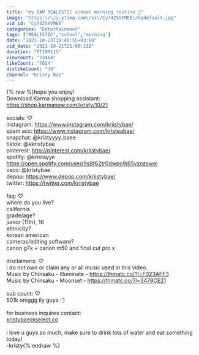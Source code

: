 ```yaml
---
title: "my 6AM REALISTIC school morning routine 🌱"
image: "https:\/\/i.ytimg.com\/vi\/Cy74ZSSYMEE\/hqdefault.jpg"
vid_id: "Cy74ZSSYMEE"
categories: "Entertainment"
tags: ["REALISTIC","school","morning"]
date: "2021-10-23T19:40:55+03:00"
vid_date: "2021-10-21T21:00:13Z"
duration: "PT10M11S"
viewcount: "73464"
likeCount: "7024"
dislikeCount: "38"
channel: "Kristy Bae"
---
```

{% raw %}hope you enjoy!<br />Download Karma shopping assistant: <a rel="nofollow" target="blank" href="https://shop.karmanow.com/kristy/10/21">https://shop.karmanow.com/kristy/10/21</a><br /><br />socials: ♡<br />instagram: <a rel="nofollow" target="blank" href="https://www.instagram.com/kriistybae/">https://www.instagram.com/kriistybae/</a><br />spam acc: <a rel="nofollow" target="blank" href="https://www.instagram.com/kristeabae/">https://www.instagram.com/kristeabae/</a><br />snapchat: @kristyyyy_baee<br />tiktok: @kkristybae<br />pinterest: <a rel="nofollow" target="blank" href="http://pinterest.com/kriistybae/">http://pinterest.com/kriistybae/</a><br />spotify: @kristayye <br /><a rel="nofollow" target="blank" href="https://open.spotify.com/user/9s8f62tr0dwpo9j65vzozxwei">https://open.spotify.com/user/9s8f62tr0dwpo9j65vzozxwei</a><br />vsco: @kristybae<br />depop: <a rel="nofollow" target="blank" href="https://www.depop.com/kriistybae/">https://www.depop.com/kriistybae/</a><br />twitter: <a rel="nofollow" target="blank" href="https://twitter.com/kriistybae">https://twitter.com/kriistybae</a><br /><br />faq: ♡<br />where do you live? <br />california<br />grade/age?<br />junior (11th), 16<br />ethnicity?<br />korean american<br />cameras/editing software? <br />canon g7x + canon m50 and final cut pro x <br /><br />disclaimers: ♡<br />i do not own or claim any or all music used in this video.<br />Music by Chinsaku - Illuminate - <a rel="nofollow" target="blank" href="https://thmatc.co/?l=F023AFF3">https://thmatc.co/?l=F023AFF3</a><br />Music by Chinsaku - Moonset - <a rel="nofollow" target="blank" href="https://thmatc.co/?l=3478CE21">https://thmatc.co/?l=3478CE21</a><br /><br />sub count: ♡<br />501k omggg ily guys :')<br /><br />for business inquires contact:<br />kristybae@select.co<br /><br />i love u guys so much, make sure to drink lots of water and eat something today!<br />-kristy{% endraw %}

